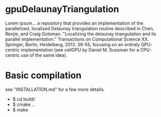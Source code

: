 # gpuDelaunayTriangulation




Lorem ipsum... a repository that provides an implementation of the parallelized, localized Delaunay triangulation routine described in Chen, Renjie, and Craig Gotsman. "Localizing the delaunay triangulation and its parallel implementation." Transactions on Computational Science XX. Springer, Berlin, Heidelberg, 2013. 39-55, focusing on an entirely GPU-centric implementation (see cellGPU by Daniel M. Sussman for a CPU-centric use of the same idea).


# Basic compilation

see "INSTALLATION.md" for a few more details.

* $ cd build/
* $ cmake ..
* $ make
